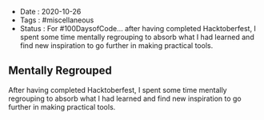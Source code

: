 - Date : 2020-10-26
- Tags : #miscellaneous
- Status : For #100DaysofCode... after having completed Hacktoberfest, I spent some time mentally regrouping to absorb what I had learned and find new inspiration to go further in making practical tools.

## Mentally Regrouped

After having completed Hacktoberfest, I spent some time mentally regrouping to absorb what I had learned and find new inspiration to go further in making practical tools.


